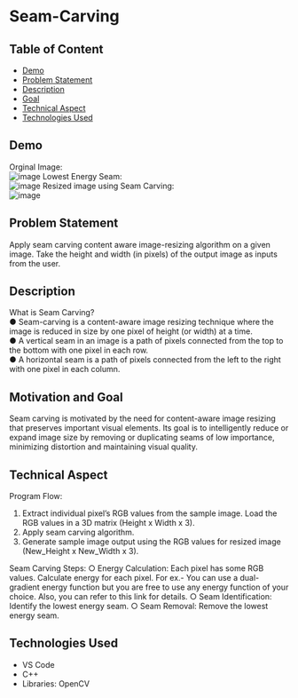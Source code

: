 # Seam-Carving
## Table of Content
  * [Demo](#demo)
  * [Problem Statement](#Problem-Statement)
  * [Description](#Description)
  * [Goal](#goal)
  * [Technical Aspect](#technical-aspect)
  * [Technologies Used](#technologies-used)

## Demo
Orginal Image:   
![image](https://github.com/Sagnick0907/Seam-Carving/assets/76872499/131c1c01-1d63-4df7-9e03-e6c2ee1fa773)
Lowest Energy Seam:  
![image](https://github.com/Sagnick0907/Seam-Carving/assets/76872499/e7be1ff6-ea9c-4ad9-a837-b695b4aee624)
Resized image using Seam Carving:  
![image](https://github.com/Sagnick0907/Seam-Carving/assets/76872499/9be896f7-5f38-408e-84c9-2be2eb15f362)




## Problem Statement
Apply seam carving content aware image-resizing algorithm on a given image. Take the height and width (in pixels) of the output image as inputs from the user.

## Description
What is Seam Carving?  
● Seam-carving is a content-aware image resizing technique where the image
is reduced in size by one pixel of height (or width) at a time.  
● A vertical seam in an image is a path of pixels connected from the top to
the bottom with one pixel in each row.  
● A horizontal seam is a path of pixels connected from the left to the right
with one pixel in each column.  

## Motivation and Goal
Seam carving is motivated by the need for content-aware image resizing that preserves important visual elements. Its goal is to intelligently reduce or expand image size by removing or duplicating seams of low importance, minimizing distortion and maintaining visual quality.  

## Technical Aspect
Program Flow:  
1. Extract individual pixel’s RGB values from the sample image. Load the
RGB values in a 3D matrix (Height x Width x 3).  
2. Apply seam carving algorithm.  
3. Generate sample image output using the RGB values for resized image
(New_Height x New_Width x 3).

Seam Carving Steps:
○ Energy Calculation: Each pixel has some RGB values. Calculate
energy for each pixel. For ex.- You can use a dual-gradient energy
function but you are free to use any energy function of your choice.
Also, you can refer to this link for details.
○ Seam Identification: Identify the lowest energy seam.
○ Seam Removal: Remove the lowest energy seam.

## Technologies Used
- VS Code
- C++
- Libraries: OpenCV
